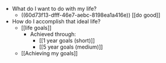 - What do I want to do with my life?
	- ((60d73f13-dfff-46e7-aebc-8198ea1a416e)) [[do good]]
- How do I accomplish that ideal life?
	- [[life goals]]
		- Achieved through:
			- [[1 year goals (short)]]
			- [[5 year goals (medium)]]
	- [[Achieving my goals]]